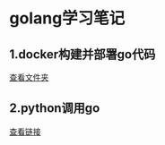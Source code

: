 # golang学习笔记

## 1.docker构建并部署go代码

[查看文件夹](go_docker)


## 2.python调用go

[查看链接](https://github.com/binzhouchn/python_notes/tree/master/14_go)

